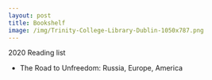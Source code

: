 ```yaml
---
layout: post
title: Bookshelf
image: /img/Trinity-College-Library-Dublin-1050x787.png
---
```

2020 Reading list

  - The Road to Unfreedom: Russia, Europe, America 
